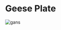 # Geese Plate

<img src="https://www.meme-arsenal.com/memes/a7d01f3626f9d9d297720994a0acbe2a.jpg"
     alt="gans"
     style="float: left; margin-right: 10px;" />
